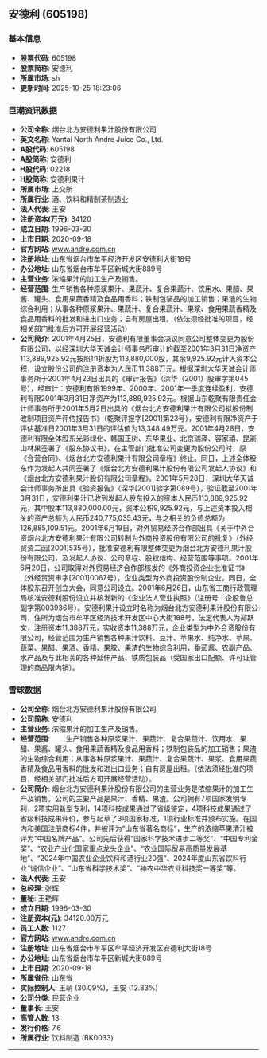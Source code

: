 ## 安德利 (605198)

### 基本信息

- **股票代码**: 605198
- **股票简称**: 安德利
- **所属市场**: sh
- **更新时间**: 2025-10-25 18:23:06

### 巨潮资讯数据

- **公司全称**: 烟台北方安德利果汁股份有限公司
- **英文名称**: Yantai North Andre Juice Co., Ltd.
- **A股代码**: 605198
- **A股简称**: 安德利
- **H股代码**: 02218
- **H股简称**: 安德利果汁
- **所属市场**: 上交所
- **所属行业**: 酒、饮料和精制茶制造业
- **法人代表**: 王安
- **注册资本(万元)**: 34120
- **成立日期**: 1996-03-30
- **上市日期**: 2020-09-18
- **官方网站**: www.andre.com.cn
- **注册地址**: 山东省烟台市牟平经济开发区安德利大街18号
- **办公地址**: 山东省烟台市牟平区新城大街889号
- **主营业务**: 浓缩果汁的加工生产及销售。
- **经营范围**: 生产销售各种原浆果汁、果蔬汁、复合果蔬汁、饮用水、果醋、果酱、罐头、食用果蔬香精及食品用香料；铁制包装品的加工销售；果渣的生物综合利用；从事各种原浆果汁、果蔬汁、复合果蔬汁、果浆、食用果蔬香精及食品用香料的批发和进出口业务；自有房屋出租。（依法须经批准的项目，经相关部门批准后方可开展经营活动）
- **公司简介**: 2001年4月25日，安德利有限董事会决议同意公司整体变更为股份有限公司，以经深圳大华天诚会计师事务所审计的截至2001年3月31日净资产113,889,925.92元按照1:1折股为113,880,000股，其余9,925.92元计入资本公积，设立股份公司的注册资本为人民币11,388万元。根据深圳大华天诚会计师事务所于2001年4月23日出具的《审计报告》（深华（2001）股审字第045号），经审计：安德利有限1999年、2000年、2001年一季度连续盈利，安德利有限2001年3月31日净资产为113,889,925.92元。根据山东乾聚有限责任会计师事务所于2001年5月2日出具的《烟台北方安德利果汁有限公司拟股份制改制项目资产评估报告书》（乾聚评报字[2001]第23号），安德利有限净资产于评估基准日2001年3月31日的评估值为13,348.49万元。2001年4月28日，安德利有限全体股东光彩绿化、韩国正树、东华果业、北京瑞泽、容家禧、昆嵛山林果签署了《股东协议书》，在主管部门批准公司变更为股份公司时，原《合营合同》、《烟台北方安德利果汁有限公司章程》终止。同日，上述全体股东作为发起人共同签署了《烟台北方安德利果汁股份有限公司发起人协议》和《烟台北方安德利果汁股份有限公司章程》。2001年5月28日，深圳大华天诚会计师事务所出具《验资报告》（深华[2001]验字第089号），验证截至2001年3月31日，安德利果汁已收到发起人股东投入的资本人民币113,889,925.92元，其中股本113,880,000.00元，资本公积9,925.92元，与上述资本投入相关的资产总额为人民币240,775,035.43元，与之相关的负债总额为126,885,109.51元。2001年6月19日，对外贸易经济合作部出具《关于中外合资烟台北方安德利果汁有限公司转制为外商投资股份有限公司的批复》（外经贸资二函[2001]535号），批准安德利有限整体变更为烟台北方安德利果汁股份有限公司，及发起人协议、公司章程、股权结构、经营范围等事项。2001年6月20日，公司取得对外贸易经济合作部核发的《外商投资企业批准证书》（外经贸资审字[2001]0067号），企业类型为外商投资股份制企业。同日，全体股东召开创立大会，同意公司设立。2001年6月26日，山东省工商行政管理局核准安德利股份设立并核发新的《企业法人营业执照》（注册号：企股鲁总副字第003936号）。安德利果汁设立时名称为烟台北方安德利果汁股份有限公司，住所为烟台市牟平区经济技术开发区中心大街188号，法定代表人为郑跃文，注册资本11,388万元，实收资本11,388万元，企业类型为中外合资股份有限公司，经营范围为生产销售各种果汁饮料、豆汁、苹果水、纯净水、苹果、蔬菜、果醋、果酒、香精、果胶、果渣的生物综合利用，番茄酱、农副产品、水产品及与此相关的各种延伸产品、铁质包装品（受国家出口配额、许可证管理的商品限内销）。

### 雪球数据

- **公司全称**: 烟台北方安德利果汁股份有限公司
- **公司简称**: 安德利
- **主营业务**: 浓缩果汁的加工生产及销售。
- **经营范围**: 　　生产销售各种原浆果汁、果蔬汁、复合果蔬汁、饮用水、果醋、果酱、罐头、食用果蔬香精及食品用香料；铁制包装品的加工销售；果渣的生物综合利用；从事各种原浆果汁、果蔬汁、复合果蔬汁、果浆、食用果蔬香精及食品用香料的批发和进出口业务；自有房屋出租。（依法须经批准的项目，经相关部门批准后方可开展经营活动）。
- **公司简介**: 烟台北方安德利果汁股份有限公司的主营业务是浓缩果汁的加工生产及销售。公司的主要产品是果汁、香精、果渣。公司拥有7项国家发明专利，2项实用新型专利，14项科技成果通过了省级鉴定，4项科技成果通过了省级科技成果评价，参与起草了3项国家标准，1项行业标准并颁布实施。在国内和美国注册商标4件，并被评为“山东省著名商标”，生产的浓缩苹果清汁被评为“中国名牌产品”。公司先后获得“国家科学技术进步二等奖”、“中国专利金奖”、“农业产业化国家重点龙头企业”、“农业国际贸易高质量发展基地”、“2024年中国农业企业饮料和酒行业20强”、2024年度山东省饮料行业“诚信企业”、“山东省科学技术奖”、“神农中华农业科技奖一等奖”等。
- **法人代表**: 王安
- **总经理**: 张辉
- **董秘**: 王艳辉
- **成立日期**: 1996-03-30
- **注册资本(元)**: 34120.00万元
- **员工人数**: 1127
- **官方网站**: www.andre.com.cn
- **注册地址**: 山东省烟台市牟平区牟平经济开发区安德利大街18号
- **办公地址**: 山东省烟台市牟平区新城大街889号
- **上市日期**: 2020-09-18
- **所属省份**: 山东省
- **实际控制人**: 王萌 (30.09%)，王安 (12.83%)
- **公司分类**: 民营企业
- **董事长**: 王安
- **高管人数**: 13
- **发行价格**: 7.6
- **所属行业**: 饮料制造 (BK0033)

---